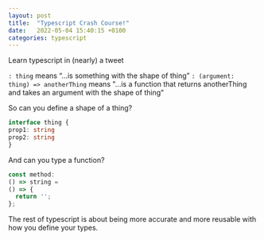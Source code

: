 ```yaml
---
layout: post
title:  "Typescript Crash Course!"
date:   2022-05-04 15:40:15 +0100
categories: typescript
---
```

Learn typescript in (nearly) a tweet

`: thing` means “...is something with the shape of thing”
`: (argument: thing) => anotherThing` means "...is a function that returns anotherThing and takes an argument with the shape of thing"

So can you define a shape of a thing?

```ts
interface thing {
prop1: string
prop2: string
}
```

And can you type a function?

```ts
const method:
() => string = 
() => {
  return '';
};
```

The rest of typescript is about being more accurate and more reusable with how you define your types.
